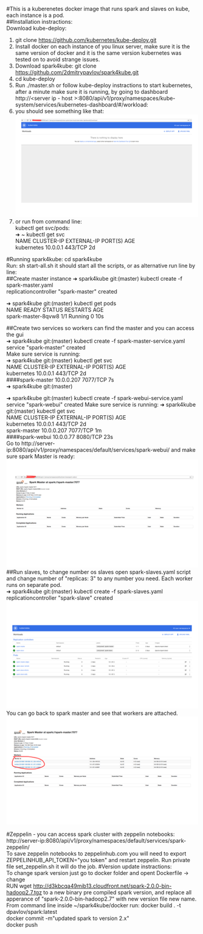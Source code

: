 #This is a kuberenetes docker image that runs spark and slaves on kube, each instance is a pod.  
##Installation instractions:  
Download kube-deploy:   
1. git clone https://github.com/kubernetes/kube-deploy.git  
2. Install docker on each instance of you linux server, make sure it is the same version of docker and it is the same version kubernetes was tested on to avoid strange issues.  
3. Download spark4kube: git clone https://github.com/2dmitrypavlov/spark4kube.git  
4. cd kube-deploy  
5. Run ./master.sh or follow kube-deploy instractions to start kubernetes, after a minute make sure it is running, by going to dashboard http://<server ip - host >:8080/api/v1/proxy/namespaces/kube-system/services/kubernetes-dashboard/#/workload:  
6. you should see something like that:  
![Screenshot](images/dashboard-start.png)  
7. or run from command line:  
kubectl get svc/pods:   
➜  ~ kubectl get svc    
NAME           CLUSTER-IP   EXTERNAL-IP   PORT(S)    AGE    
kubernetes     10.0.0.1     <none>        443/TCP    2d   




#Running spark4kube:
cd spark4kube  
Run: sh start-all.sh it should start all the scripts, or as alternative run line by line:  
##Create master instance 
➜  spark4kube git:(master) kubectl create -f spark-master.yaml   
replicationcontroller "spark-master" created   

➜  spark4kube git:(master) kubectl get pods   
NAME                 READY     STATUS    RESTARTS   AGE  
spark-master-8qvw8   1/1       Running   0          10s  

##Create two services so workers can find the master and you can access the gui  
➜  spark4kube git:(master) kubectl create -f spark-master-service.yaml  
service "spark-master" created  
Make sure service is running:  
➜  spark4kube git:(master) kubectl get svc  
NAME           CLUSTER-IP   EXTERNAL-IP   PORT(S)    AGE  
kubernetes     10.0.0.1     <none>        443/TCP    2d  
####spark-master   10.0.0.207   <none>        7077/TCP   7s  
➜  spark4kube git:(master) 

➜  spark4kube git:(master) kubectl create -f spark-webui-service.yaml 
service "spark-webui" created
Make sure service is running:
➜  spark4kube git:(master) kubectl get svc  
NAME           CLUSTER-IP   EXTERNAL-IP   PORT(S)    AGE  
kubernetes     10.0.0.1     <none>        443/TCP    2d  
spark-master   10.0.0.207   <none>        7077/TCP   1m  
####spark-webui    10.0.0.77    <none>        8080/TCP   23s  
Go to http://server-ip:8080/api/v1/proxy/namespaces/default/services/spark-webui/ and make sure spark Master is ready:    
![Screenshot](images/dashboard-master.png)  
##Run slaves, to change number os slaves open spark-slaves.yaml script and change number of  "replicas: 3" to any number you need. Each worker runs on separate pod.  
➜  spark4kube git:(master) kubectl create -f spark-slaves.yaml  
replicationcontroller "spark-slave" created   
![Screenshot](images/dashboard.png)  
You can go back to spark master and see that workers are attached.
![Screenshot](images/dashboard-workers.png)  

#Zeppelin - you can access spark cluster with zeppelin notebooks:  
http://server-ip:8080/api/v1/proxy/namespaces/default/services/spark-zeppelin/  
To save zeppelin notebooks to zeppelinhub.com you will need to export ZEPPELINHUB_API_TOKEN="you token" and restart zeppelin.
Run private file set_zeppelin.sh it will do the job.
#Version update instractions:  
To change spark version just go to docker folder and opent Dockerfile -> change   
RUN wget http://d3kbcqa49mib13.cloudfront.net/spark-2.0.0-bin-hadoop2.7.tgz to a new binary pre compiled spark version, and replace all apperance of "spark-2.0.0-bin-hadoop2.7" with new version file new name.  
From command line inside ~/spark4kube/docker run: 
docker build . -t dpavlov/spark:latest  
docker commit -m"updated spark to version 2.x"  
docker push  



